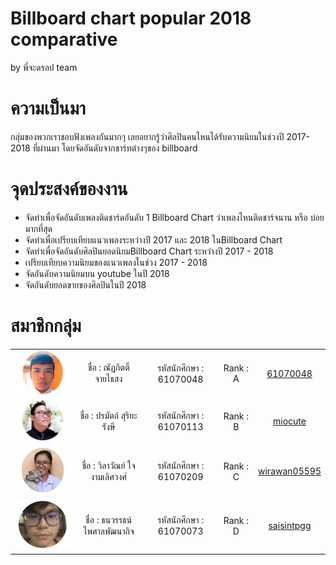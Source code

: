 # Billboard chart popular 2018 comparative
by พี่จะดรอป team

# ความเป็นมา
 กลุ่มของพวกเราชอบฟังเพลงกันมากๆ เลยอยากรู้ว่าศิลปินคนไหนได้รับความนิยมในช่วงปี 2017- 2018 ที่ผ่านมา
 โดยจัดอันดับจากชาร์ทต่างๆของ billboard
 
# จุดประสงค์ของงาน
- จัดทำเพื่อจัดอันดับเพลงติดชาร์ดอันดับ 1 Billboard Chart ว่าเพลงไหนติดชาร์จนาน หรือ บ่อยมากที่สุด
- จัดทำเพื่อเปรียบเทียบแนวเพลงระหว่างปี 2017 และ 2018 ในBillboard Chart 
- จัดทำเพื่อจัดอันดับศิลปินยอดนิยมBillboard Chart ระหว่างปี 2017 - 2018
- เปรียบเทียบความนิยมของแนวเพลงในช่วง 2017 - 2018
- จัดอันดับความนิยมบน youtube ในปี 2018
- จัดอันดับยอดขายของศิลปินในปี 2018

# สมาชิกกลุ่ม
<table>
	<tr align="center">
		<td><a href="https://github.com/61070048" target="_blank"><img src="Pic member/ICEmen.png" width="200" height=""></a></td>
		<td>ชื่อ : ณัฏกิตติ์ จายไธสง</td>
		<td>รหัสนักศึกษา : 61070048</td>
		<td>Rank : A</td>
		<td><a href="https://github.com/61070048">61070048</a></td>
	</tr>
	<tr align="center">
		<td><a href="https://github.com/miocute" target="_blank"><img src="Pic member/PONG.png" width="200" height=""></a></td>
		<td>ชื่อ : ปรมัตถ์ สุริยะรังษี</td>
		<td>รหัสนักศึกษา : 61070113</td>
		<td>Rank : B</td>
		<td><a href="https://github.com/miocute">miocute</a></td>
	</tr>
	<tr align="center">
		<td><a href="https://github.com/wirawan05595" target="_blank"><img src="Pic member/ICEwomen.png" width="200" height=""></a></td>
		<td>ชื่อ : วิลาวัณย์ ใจงามเลิศวงศ์</td>
		<td>รหัสนักศึกษา : 61070209</td>
		<td>Rank : C</td>
		<td><a href="https://github.com/wirawan05595">wirawan05595</a></td>
	</tr>
	<tr align="center">
		<td><a href="https://github.com/saisintpgg" target="_blank"><img src="Pic member/SIN.png" width="200" height=""></a></td>
		<td>ชื่อ : ธนวรรธน์ ไพศาลพัฒนากิจ</td>
		<td>รหัสนักศึกษา : 61070073</td>
		<td>Rank : D</td>
		<td><a href="https://github.com/saisintpgg">saisintpgg</a></td>
	</tr>
</table>
